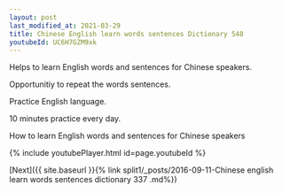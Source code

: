 ```yaml
---
layout: post
last_modified_at: 2021-03-29
title: Chinese English learn words sentences Dictionary 548 
youtubeId: UC6H7GZM9xk
---
```

 
 
Helps to learn English words and sentences for Chinese speakers.

Opportunitiy to repeat the words sentences. 

Practice English language. 
 
10 minutes practice every day. 
 
How to learn English words and sentences for Chinese speakers 
 
{% include youtubePlayer.html id=page.youtubeId %}
 
 
[Next]({{ site.baseurl }}{% link  split1/_posts/2016-09-11-Chinese english learn words sentences dictionary 337 .md%})
 
